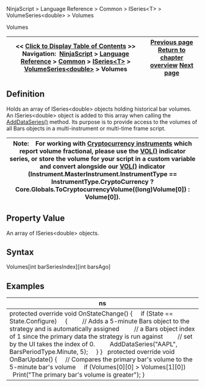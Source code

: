 ﻿
NinjaScript \> Language Reference \> Common \> ISeries\<T\> \> VolumeSeries\<double\> \> Volumes

Volumes

| \<\< [Click to Display Table of Contents](iseries_volumes.md) \>\> **Navigation:**     [NinjaScript](ninjascript-1.md) \> [Language Reference](language_reference_wip-1.md) \> [Common](common-1.md) \> [ISeries\<T\>](iseriest-1.md) \> [VolumeSeries\<double\>](volumeseries-1.md) \> Volumes | [Previous page](iseries_volume-1.md) [Return to chapter overview](volumeseries-1.md) [Next page](iseries_count-1.md) |
| --- | --- |
## Definition
Holds an array of ISeries\<double\> objects holding historical bar volumes. An ISeries\<double\> object is added to this array when calling the [AddDataSeries()](adddataseries-1.md) method. Its purpose is to provide access to the volumes of all Bars objects in a multi\-instrument or multi\-time frame script. 
 

| Note:    For working with [Cryptocurrency instruments](instrumenttype-1.md) which report volume fractional, please use the [VOL()](volume-1.md) indicator series, or store the volume for your script in a custom variable and convert alongside our [VOL()](volume-1.md) indicator (Instrument.MasterInstrument.InstrumentType \=\= InstrumentType.CryptoCurrency ? Core.Globals.ToCryptocurrencyVolume((long)Volume\[0]) : Volume\[0]). |
| --- |

## Property Value
An array of ISeries\<double\> objects.
 
## Syntax
Volumes\[int barSeriesIndex]\[int barsAgo]
## 
## 
## Examples

| ns |
| --- |
| protected override void OnStateChange() {      if (State \=\= State.Configure)      {          // Adds a 5\-minute Bars object to the strategy and is automatically assigned          // a Bars object index of 1 since the primary data the strategy is run against          // set by the UI takes the index of 0\.          AddDataSeries("AAPL", BarsPeriodType.Minute, 5);      } }    protected override void OnBarUpdate() {       // Compares the primary bar's volume to the 5\-minute bar's volume      if (Volumes\[0]\[0] \> Volumes\[1]\[0])          Print("The primary bar's volume is greater"); } |
